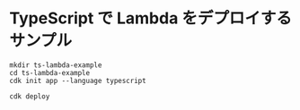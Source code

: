 # TypeScript で Lambda をデプロイするサンプル

```
mkdir ts-lambda-example
cd ts-lambda-example
cdk init app --language typescript

cdk deploy
```
